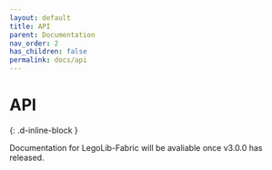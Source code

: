 ```yaml
---
layout: default
title: API
parent: Documentation
nav_order: 2
has_children: false
permalink: docs/api
---
```

# API  
{: .d-inline-block }  

Documentation for LegoLib-Fabric will be avaliable once v3.0.0 has released.  